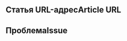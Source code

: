 <!---
Welcome to the Office Add-ins documentation repository.

To report an issue with the Office-Add-ins documentation, please provide the article URL and describe the issue below. Alternatively, if you want to submit a pull request with your recommended documentation changes, we will review your contributions and update our documentation accordingly.

If your issue is not related to the Office Add-ins documentation, please post it to one of the following channels instead:

- To ask a question about using the Office.js API, post your question to Stack Overflow and tag it with the "office-js" tag (http://stackoverflow.com/questions/tagged/office-js).

- To report an issue with the Office.js API or platform, create the issue in the OfficeDev/office-js repository (https://github.com/OfficeDev/office-js), which members of the product team monitor for customer-reported issues.

- To submit a feature request for the Office.js API or platform, post your idea to our User Voice page (https://officespdev.uservoice.com/), or if the feature request already exists there, add your vote for it.
-->

<!--- Provide a general summary of the documentation issue in the Title above -->

## <a name="article-url"></a><span data-ttu-id="610f7-101">Статья URL-адрес</span><span class="sxs-lookup"><span data-stu-id="610f7-101">Article URL</span></span>
<!-- Provide the URL of the article that this documentation issue relates to -->

## <a name="issue"></a><span data-ttu-id="610f7-102">Проблема</span><span class="sxs-lookup"><span data-stu-id="610f7-102">Issue</span></span>
<!-- Provide a thorough description of the documentation issue -->
